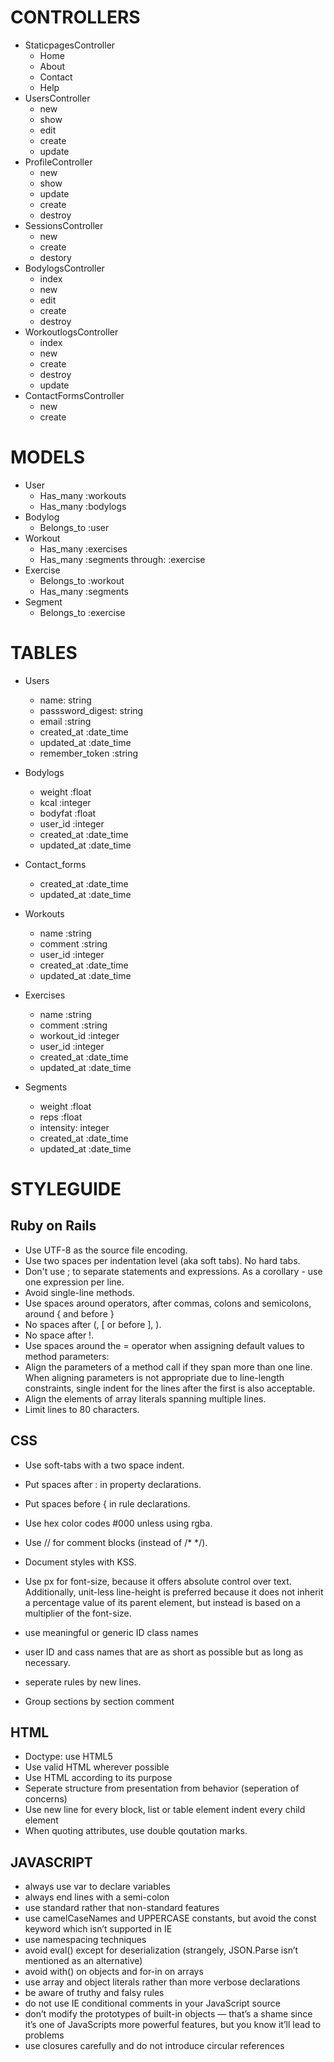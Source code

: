 CONTROLLERS
============

- StaticpagesController
	- Home
	- About
	- Contact
	- Help
- UsersController
	- new
	- show
	- edit
	- create
	- update
- ProfileController
	- new
	- show
	- update
	- create
	- destroy
- SessionsController
	- new
	- create
	- destory
- BodylogsController
	- index
	- new
	- edit
	- create
	- destroy
- WorkoutlogsController
	- index
	- new
	- create
	- destroy
	- update
- ContactFormsController
	- new
	- create

MODELS
=============

- User
	- Has_many :workouts
	- Has_many :bodylogs
- Bodylog
	- Belongs_to :user
- Workout
	- Has_many :exercises
	- Has_many :segments through: :exercise
- Exercise
	- Belongs_to :workout
	- Has_many :segments
- Segment
	- Belongs_to :exercise

TABLES
===============
- Users
	- name: string
	- passsword_digest: string
	- email :string
	- created_at :date_time
	- updated_at :date_time
	- remember_token :string
- Bodylogs
	- weight :float
	- kcal :integer
	- bodyfat :float
	- user_id :integer
	- created_at :date_time
	- updated_at :date_time

- Contact_forms
	- created_at :date_time
	- updated_at :date_time

- Workouts
	- name :string
	- comment :string
	- user_id :integer
	- created_at :date_time
	- updated_at :date_time

- Exercises
	- name :string
	- comment :string
	- workout_id :integer
	- user_id :integer
	- created_at :date_time
	- updated_at :date_time

- Segments
	- weight :float
	- reps :float
	- intensity: integer
	- created_at :date_time
	- updated_at :date_time


STYLEGUIDE
==================

Ruby on Rails
------------------
- Use UTF-8 as the source file encoding.
- Use two spaces per indentation level (aka soft tabs). No hard tabs.
- Don't use ; to separate statements and expressions. As a corollary - use one expression per line.
- Avoid single-line methods.
- Use spaces around operators, after commas, colons and semicolons, around { and before }
- No spaces after (, [ or before ], ).
- No space after !.
- Use spaces around the = operator when assigning default values to method parameters:
- Align the parameters of a method call if they span more than one line. When aligning parameters is not appropriate due to line-length constraints, single indent for the lines after the first is also acceptable.
- Align the elements of array literals spanning multiple lines.
- Limit lines to 80 characters.

CSS
-----------------

- Use soft-tabs with a two space indent.
- Put spaces after : in property declarations.
- Put spaces before { in rule declarations.
- Use hex color codes #000 unless using rgba.
- Use // for comment blocks (instead of /* */).
- Document styles with KSS.
- Use px for font-size, because it offers absolute control over text. Additionally, unit-less line-height is preferred because it does not inherit a percentage value of its parent element, but instead is based on a multiplier of the font-size.
- use meaningful or generic ID class names
- user ID and cass names that are as short as possible but as long as necessary.
- seperate rules by new lines.

- Group sections by section comment

HTML
-----------------

- Doctype: use HTML5
- Use valid HTML wherever possible
- Use HTML according to its purpose
- Seperate structure from presentation from behavior (seperation of concerns)
- Use new line for every block, list or table element indent every child element
- When quoting attributes, use double qoutation marks.


JAVASCRIPT
---------------

- always use var to declare variables
- always end lines with a semi-colon
- use standard rather that non-standard features
- use camelCaseNames and UPPERCASE constants, but avoid the const keyword which isn’t supported in IE
- use namespacing techniques
- avoid eval() except for deserialization (strangely, JSON.Parse isn’t mentioned as an alternative)
- avoid with() on objects and for-in on arrays
- use array and object literals rather than more verbose declarations
- be aware of truthy and falsy rules
- do not use IE conditional comments in your JavaScript source
- don’t modify the prototypes of built-in objects — that’s a shame since it’s one of JavaScripts more powerful features, but you know it’ll lead to problems
- use closures carefully and do not introduce circular references

